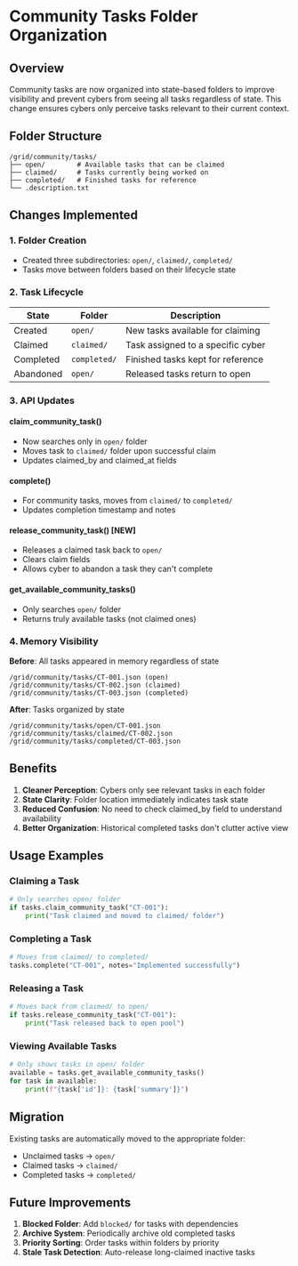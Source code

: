 # Community Tasks Folder Organization

## Overview

Community tasks are now organized into state-based folders to improve visibility and prevent cybers from seeing all tasks regardless of state. This change ensures cybers only perceive tasks relevant to their current context.

## Folder Structure

```
/grid/community/tasks/
├── open/        # Available tasks that can be claimed
├── claimed/     # Tasks currently being worked on
├── completed/   # Finished tasks for reference
└── .description.txt
```

## Changes Implemented

### 1. Folder Creation
- Created three subdirectories: `open/`, `claimed/`, `completed/`
- Tasks move between folders based on their lifecycle state

### 2. Task Lifecycle

| State | Folder | Description |
|-------|--------|-------------|
| Created | `open/` | New tasks available for claiming |
| Claimed | `claimed/` | Task assigned to a specific cyber |
| Completed | `completed/` | Finished tasks kept for reference |
| Abandoned | `open/` | Released tasks return to open |

### 3. API Updates

#### claim_community_task()
- Now searches only in `open/` folder
- Moves task to `claimed/` folder upon successful claim
- Updates claimed_by and claimed_at fields

#### complete()
- For community tasks, moves from `claimed/` to `completed/`
- Updates completion timestamp and notes

#### release_community_task() [NEW]
- Releases a claimed task back to `open/`
- Clears claim fields
- Allows cyber to abandon a task they can't complete

#### get_available_community_tasks()
- Only searches `open/` folder
- Returns truly available tasks (not claimed ones)

### 4. Memory Visibility

**Before**: All tasks appeared in memory regardless of state
```
/grid/community/tasks/CT-001.json (open)
/grid/community/tasks/CT-002.json (claimed)
/grid/community/tasks/CT-003.json (completed)
```

**After**: Tasks organized by state
```
/grid/community/tasks/open/CT-001.json
/grid/community/tasks/claimed/CT-002.json
/grid/community/tasks/completed/CT-003.json
```

## Benefits

1. **Cleaner Perception**: Cybers only see relevant tasks in each folder
2. **State Clarity**: Folder location immediately indicates task state
3. **Reduced Confusion**: No need to check claimed_by field to understand availability
4. **Better Organization**: Historical completed tasks don't clutter active view

## Usage Examples

### Claiming a Task
```python
# Only searches open/ folder
if tasks.claim_community_task("CT-001"):
    print("Task claimed and moved to claimed/ folder")
```

### Completing a Task
```python
# Moves from claimed/ to completed/
tasks.complete("CT-001", notes="Implemented successfully")
```

### Releasing a Task
```python
# Moves back from claimed/ to open/
if tasks.release_community_task("CT-001"):
    print("Task released back to open pool")
```

### Viewing Available Tasks
```python
# Only shows tasks in open/ folder
available = tasks.get_available_community_tasks()
for task in available:
    print(f"{task['id']}: {task['summary']}")
```

## Migration

Existing tasks are automatically moved to the appropriate folder:
- Unclaimed tasks → `open/`
- Claimed tasks → `claimed/`  
- Completed tasks → `completed/`

## Future Improvements

1. **Blocked Folder**: Add `blocked/` for tasks with dependencies
2. **Archive System**: Periodically archive old completed tasks
3. **Priority Sorting**: Order tasks within folders by priority
4. **Stale Task Detection**: Auto-release long-claimed inactive tasks